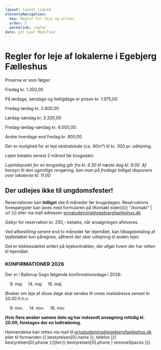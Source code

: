 ```yaml
---
layout: layout.liquid
eleventyNavigation:
  key: Regler for leje og priser
  order: 5
  permalink: regler
date: git Last Modified
---
```

# Regler for leje af lokalerne i Egebjerg Fælleshus #

Priserne er som følger:
 
Fredag kr. 1.350,00

På lørdage, søndage og helligdage er prisen kr. 1.975,00

Fredag-lørdag kr. 2.800,00

Lørdag-søndag kr. 3.200,00

Fredag-lørdag-søndag kr. 4.000,00.

Andre hverdage end fredag kr. 800,00 

Der er mulighed for at leje ekstralokale (ca. 40m²) til kr. 300 pr. udlejning.

Lejen betales senest 2 måned før brugsdato.

*Lejetidspunkt for en brugsdag går fra kl. 9.30 til næste dag kl. 9.00. Af hensyn til den ugentlige rengøring, kan man på fredage tidligst disponere over lokalerne kl. 11.00*

## Der udlejes ikke til ungdomsfester! ##

Reservationer kan **tidligst** ske 6 måneder før brugsdagen.
Reservations forespørgsler kan laves med formularen på [Kontakt siden]({{ "/kontakt" | url }}) eller via mail adressen [privatudejning@egebjergfaelleshus.dk](mailto:privatudejning@egebjergfaelleshus.dk)

Gebyr for reservation kr. 250,- betales, når ansøgningen afleveres.  

Ved afbestilling senere end to måneder før lejemålet, kan tilbagebetaling af lejebeløbet kun påregnes, såfremt der sker udlejning til anden lejer.

Det er klokkeslættet anført på lejekontrakten, der afgør hvem der har retten til lejemålet. 

### KONFIRMATIONER 2026 ###

Der er i Ballerup Sogn følgende konfirmationsdage i 2026:

&nbsp;&nbsp;&nbsp; 9. maj &nbsp;&nbsp;&nbsp; 14. maj &nbsp;&nbsp;&nbsp; 16. maj       

Ønsker om leje af disse dage skal sendes til vores mailadresse senest kl. 20.00 h.h.v.

&nbsp;&nbsp;&nbsp; 9. nov. &nbsp;&nbsp;&nbsp; 14. nov. &nbsp;&nbsp;&nbsp; 16. nov.     

**Hvis flere ønsker samme dato og har indsendt ansøgning rettidig  kl. 20.00, foretages der en lodtrækning.**

Henvendelse kan rettes via mail til [privatudejning@egebjergfaelleshus.dk](mailto:privatudejning@egebjergfaelleshus.dk) eller til formanden {{ bestyrelsen[0].name }}, telefon [{{ bestyrelsen[0].phone }}](tel:{{ bestyrelsen[0].phone | removeSpaces }}).

